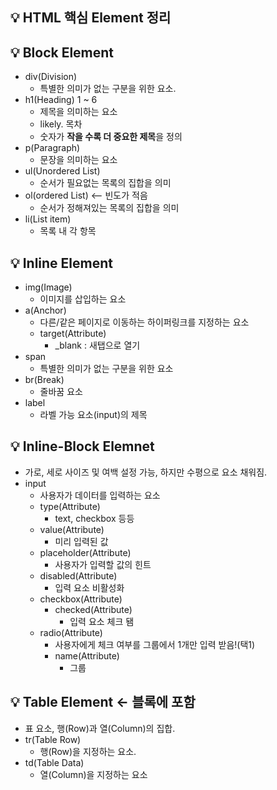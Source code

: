 ## 💡 HTML 핵심 Element 정리

## 💡 Block Element
  - div(Division)
    - 특별한 의미가 없는 구분을 위한 요소.
  - h1(Heading) 1 ~ 6
    - 제목을 의미하는 요소
    - likely. 목차
    - 숫자가 **작을 수록 더 중요한 제목**을 정의
  - p(Paragraph)
    - 문장을 의미하는 요소
  - ul(Unordered List)
    - 순서가 필요없는 목록의 집합을 의미
  - ol(ordered List) <-- 빈도가 적음
    - 순서가 정해져있는 목록의 집합을 의미 
  - li(List item)
    - 목록 내 각 항목
  
## 💡 Inline Element
  - img(Image)
    - 이미지를 삽입하는 요소
  - a(Anchor)
    - 다른/같은 페이지로 이동하는 하이퍼링크를 지정하는 요소
    - target(Attribute) 
      - _blank : 새탭으로 열기
  - span
    - 특별한 의미가 없는 구분을 위한 요소
  - br(Break)
    - 줄바꿈 요소
  - label
    - 라벨 가능 요소(input)의 제목
    
## 💡 Inline-Block Elemnet
  - 가로, 세로 사이즈 및 여백 설정 가능, 하지만 수평으로 요소 채워짐.
  - input
    - 사용자가 데이터를 입력하는 요소
    - type(Attribute)
      - text, checkbox 등등
    - value(Attribute)
      - 미리 입력된 값
    - placeholder(Attribute)
      - 사용자가 입력할 값의 힌트
    - disabled(Attribute)
      - 입력 요소 비활성화
    - checkbox(Attribute)
      - checked(Attribute)
        - 입력 요소 체크 됌
    - radio(Attribute)
      - 사용자에게 체크 여부를 그룹에서 1개만 입력 받음!(택1)
      - name(Attribute)
        - 그룹

## 💡 Table Element <- 블록에 포함
  - 표 요소, 행(Row)과 열(Column)의 집합.
  - tr(Table Row)
    - 행(Row)을 지정하는 요소.
  - td(Table Data)
    - 열(Column)을 지정하는 요소
  
    
